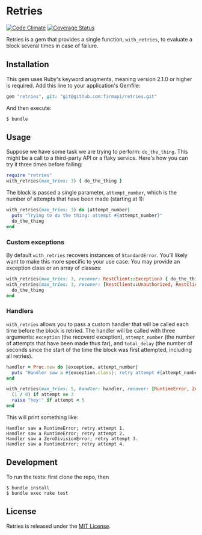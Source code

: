 # Retries

[![Code Climate](https://codeclimate.com/github/Firmapi/retries/badges/gpa.svg)](https://codeclimate.com/github/Firmapi/retries)
[![Coverage Status](https://coveralls.io/repos/Firmapi/retries/badge.svg)](https://coveralls.io/r/Firmapi/retries)

Retries is a gem that provides a single function, `with_retries`, to evaluate a block several times in case of failure.

## Installation

This gem uses Ruby's keyword arugments, meaning version 2.1.0 or higher is required. Add this line to your application's Gemfile:

```ruby
gem "retries", git: "git@github.com:firmapi/retries.git"
```

And then execute:

    $ bundle

## Usage

Suppose we have some task we are trying to perform: `do_the_thing`. This might be a call to a third-party API
or a flaky service. Here's how you can try it three times before failing:

``` ruby
require "retries"
with_retries(max_tries: 3) { do_the_thing }
```

The block is passed a single parameter, `attempt_number`, which is the number of attempts that have been made
(starting at 1):

``` ruby
with_retries(max_tries: 3) do |attempt_number|
  puts "Trying to do the thing: attempt #{attempt_number}"
  do_the_thing
end
```

### Custom exceptions

By default `with_retries` recovers instances of `StandardError`. You'll likely want to make this more specific
to your use case. You may provide an exception class or an array of classes:

``` ruby
with_retries(max_tries: 3, recover: RestClient::Exception) { do_the_thing }
with_retries(max_tries: 3, recover: [RestClient::Unauthorized, RestClient::RequestFailed]) do
  do_the_thing
end
```

### Handlers

`with_retries` allows you to pass a custom handler that will be called each time before the block is retried.
The handler will be called with three arguments: `exception` (the recoverd exception), `attempt_number` (the
number of attempts that have been made thus far), and `total_delay` (the number of seconds since the start
of the time the block was first attempted, including all retries).

``` ruby
handler = Proc.new do |exception, attempt_number|
  puts "Handler saw a #{exception.class}; retry attempt #{attempt_number}."
end

with_retries(max_tries: 5, handler: handler, recover: [RuntimeError, ZeroDivisionError]) do |attempt|
  (1 / 0) if attempt == 3
  raise "hey!" if attempt < 5
end
```

This will print something like:

```
Handler saw a RuntimeError; retry attempt 1.
Handler saw a RuntimeError; retry attempt 2.
Handler saw a ZeroDivisionError; retry attempt 3.
Handler saw a RuntimeError; retry attempt 4.
```

## Development

To run the tests: first clone the repo, then

    $ bundle install
    $ bundle exec rake test

## License

Retries is released under the [MIT License](http://opensource.org/licenses/mit-license.php/).
